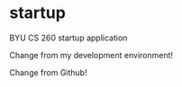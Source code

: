 # startup
BYU CS 260 startup application

Change from my development environment!

Change from Github!
